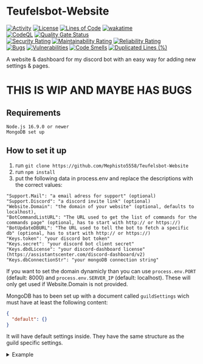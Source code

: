 # Teufelsbot-Website
[![Activity](https://img.shields.io/github/commit-activity/m/Mephisto5558/Teufelsbot-Website)](https://github.com/Mephisto5558/Teufelsbot-Website/pulse)
[![License](https://img.shields.io/github/license/Mephisto5558/Teufelsbot-Website)](https://github.com/Mephisto5558/Teufelsbot-Website/blob/main/LICENSE)
[![Lines of Code](https://sonarcloud.io/api/project_badges/measure?project=Mephisto5558_Teufelsbot-Website&metric=ncloc)](https://sonarcloud.io/summary/new_code?id=Mephisto5558_Teufelsbot-Website)
[![wakatime](https://wakatime.com/badge/user/f9d04252-581b-43cf-8bc2-31351c68d2e6.svg)](https://wakatime.com/@f9d04252-581b-43cf-8bc2-31351c68d2e6)<br>
[![CodeQL](https://github.com/Mephisto5558/Teufelsbot-Website/actions/workflows/codeql-analysis.yml/badge.svg?branch=main)](https://github.com/Mephisto5558/Teufelsbot-Website/actions/workflows/codeql-analysis.yml)
[![Quality Gate Status](https://sonarcloud.io/api/project_badges/measure?project=Mephisto5558_Teufelsbot-Website&metric=alert_status)](https://sonarcloud.io/summary/new_code?id=Mephisto5558_Teufelsbot-Website)<br>
[![Security Rating](https://sonarcloud.io/api/project_badges/measure?project=Mephisto5558_Teufelsbot-Website&metric=security_rating)](https://sonarcloud.io/summary/new_code?id=Mephisto5558_Teufelsbot-Website)
[![Maintainability Rating](https://sonarcloud.io/api/project_badges/measure?project=Mephisto5558_Teufelsbot-Website&metric=sqale_rating)](https://sonarcloud.io/summary/new_code?id=Mephisto5558_Teufelsbot-Website)
[![Reliability Rating](https://sonarcloud.io/api/project_badges/measure?project=Mephisto5558_Teufelsbot-Website&metric=reliability_rating)](https://sonarcloud.io/summary/new_code?id=Mephisto5558_Teufelsbot-Website)<br>
[![Bugs](https://sonarcloud.io/api/project_badges/measure?project=Mephisto5558_Teufelsbot-Website&metric=bugs)](https://sonarcloud.io/summary/new_code?id=Mephisto5558_Teufelsbot-Website)
[![Vulnerabilities](https://sonarcloud.io/api/project_badges/measure?project=Mephisto5558_Teufelsbot-Website&metric=vulnerabilities)](https://sonarcloud.io/summary/new_code?id=Mephisto5558_Teufelsbot-Website)
[![Code Smells](https://sonarcloud.io/api/project_badges/measure?project=Mephisto5558_Teufelsbot-Website&metric=code_smells)](https://sonarcloud.io/summary/new_code?id=Mephisto5558_Teufelsbot-Website)
[![Duplicated Lines (%)](https://sonarcloud.io/api/project_badges/measure?project=Mephisto5558_Teufelsbot-Website&metric=duplicated_lines_density)](https://sonarcloud.io/summary/new_code?id=Mephisto5558_Teufelsbot-Website)

A website & dashboard for my discord bot with an easy way for adding new settings & pages.

# **THIS IS WIP AND MAYBE HAS BUGS**

## Requirements
```
Node.js 16.9.0 or newer
MongoDB set up
```

## How to set it up
1. run `git clone https://github.com/Mephisto5558/Teufelsbot-Website`
2. run `npm install`
3. put the following data in process.env and replace the descriptions with the correct values:
```
"Support.Mail": "a email adress for support" (optional)
"Support.Discord": "a discord invite link" (optional)
"Website.Domain": "the domain of your website" (optional, defaults to localhost),
"BotCommandListURL": "The URL used to get the list of commands for the commands page" (optional, has to start with http:// or https://)
"BotUpdateDBURL": "The URL used to tell the bot to fetch a specific db" (optional, has to start with http:// or https://)
"Keys.token": "your discord bot token"
"Keys.secret": "your discord bot client secret"
"Keys.dbdLicense": "your discord-dashboard license" (https://assistantscenter.com/discord-dashboard/v2)
"Keys.dbConnectionStr": "your mongoDB connection string"
```

If you want to set the domain dynamicly than you can use `process.env.PORT` (default: 8000) and `process.env.SERVER_IP` (default: localhost). These will only get used if Website.Domain is not provided.

MongoDB has to been set up with a document called `guildSettings` wich must have at least the following content:
```json
{
  "default": {}
}
```
It will have default settings inside. They have the same structure as the guild specific settings.

<details>
  <summary>Example</summary>
  
```json
{
  "key": "guildSettings",
  "value": {
    "default": {
      "config": {
        "prefix": ".",
        "lang": "en"
      },
      "birthday": {
        "ch": {
          "msg": {
            "embed": {
              "title": "Happy birthday <user.nickname>",
              "description": "We hope you have a wonderful birthday.",
              "color": 39129
            }
          }
        },
        "dm": {
          "msg": {
            "embed": {
              "title": "Happy birthday!",
              "description": "Happy birthday to you! 🎉",
              "color": 39129
            }
          }
        }
      },
      "giveaway": {
        "reaction": "🎉",
        "embedColor": 3800852,
        "embedColorEnd": 16711680
      }
    }
  },
  "__v": 0
}
```
</details>
